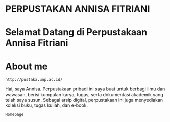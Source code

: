 # PERPUSTAKAN ANNISA FITRIANI
# Selamat Datang di Perpustakaan Annisa Fitriani
# About me
    http://pustaka.unp.ac.id/
<head>
<body>
Hai, saya Annisa. Perpustakaan pribadi ini saya buat untuk berbagi ilmu dan wawasan, berisi kumpulan karya, tugas, serta dokumentasi akademik yang telah saya susun. Sebagai arsip digital, perpustakaan ini juga menyediakan koleksi buku, tugas kuliah, dan e-book.


    Homepage
 

